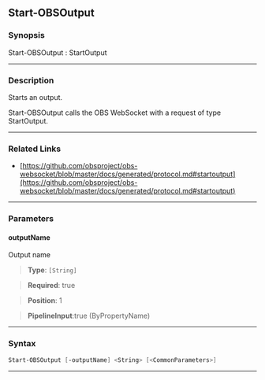 Start-OBSOutput
---------------
### Synopsis
Start-OBSOutput : StartOutput

---
### Description

Starts an output.


Start-OBSOutput calls the OBS WebSocket with a request of type StartOutput.

---
### Related Links
* [https://github.com/obsproject/obs-websocket/blob/master/docs/generated/protocol.md#startoutput](https://github.com/obsproject/obs-websocket/blob/master/docs/generated/protocol.md#startoutput)



---
### Parameters
#### **outputName**

Output name



> **Type**: ```[String]```

> **Required**: true

> **Position**: 1

> **PipelineInput**:true (ByPropertyName)



---
### Syntax
```PowerShell
Start-OBSOutput [-outputName] <String> [<CommonParameters>]
```
---
